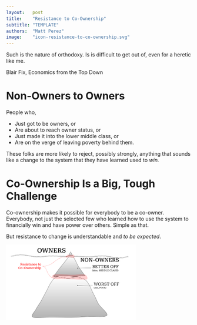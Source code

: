 ```yaml
---
layout:   post
title:    "Resistance to Co-Ownership"
subtitle: "TEMPLATE"
authors:  "Matt Perez"
image:    "icon-resistance-to-co-ownership.svg"
---
```


<div style="display:none;">
 <p>Resistance to co-ownership will come from everywhere, including non-owners, too.</p>
</div>

<div class="_citation">
 <p>Such is the nature of orthodoxy. Is is difficult to get out of, even for a heretic like me.</p>
 <p id="_signature">Blair Fix, Economics from the Top Down</p>
</div>

<h1>Non-Owners to Owners</h1>
 <p>People who,</p>
  <ul>
   <li>Just got to be owners, or</li>
   <li>Are about to reach owner status, or</li>
   <li>Just made it into the lower middle class, or</li>
   <li>Are on the verge of leaving poverty behind them.</li>
  </ul>
 <p>These folks are more likely to reject, possibly strongly, anything that sounds like a change to the system that they have learned used to <em>win.</em></p>

<h1>Co-Ownership Is a Big, Tough Challenge</h1>
 <p>Co-ownership makes it possible for everybody to be a co-owner. Everybody, not just the selected few who learned how to use the system to financially win and have power over others. Simple as that.</p>
 <p>But resistance to change is understandable and <em>to be expected</em>.</p>
  <div class="_center">
   <img
    src="/assets/img/pic-resistance-to-co-ownership.svg"
    alt="A three-level pyramid with WORSE OFF at the bottom, BETTER OFF in the middle, and OWNERS at the top. The WORSE and BETTER OFF levels are labeled NOn-OWNERS."
    width="70%">
  </div>